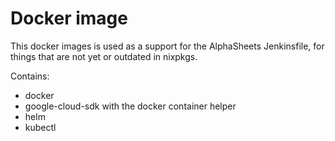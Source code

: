 # Docker image

This docker images is used as a support for the AlphaSheets Jenkinsfile, for
things that are not yet or outdated in nixpkgs.

Contains:
* docker
* google-cloud-sdk with the docker container helper
* helm
* kubectl

